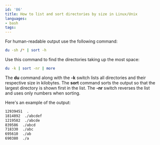 ```yaml
---
id: '86'
title: How to list and sort directories by size in Linux/Unix
languages:
- bash
tags:
---
```

For human-readable output use the following command:

```bash
du -sh /* | sort -h
```

Use this command to find the directories taking up the most space:

```bash
du -k | sort -nr | more
```
    

The **du** command along with the **-k** switch lists all directories and their respective size in kilobytes.
The **sort** command sorts the output so that the largest directory is shown first in the list. The **-nr** switch reverses the list and uses only numbers when sorting.

Here's an example of the output:


```bash
12939451  .
1814892  ./abcdef
1219582  ./abcde
839586  ./abcd
718330  ./abc
695610  ./ab
690380  ./a
```

